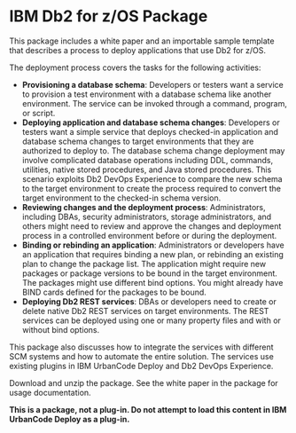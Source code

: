# IBM Db2 for z/OS Package

This package includes a white paper and an importable sample template that describes a process to deploy applications that use Db2 for z/OS.

The deployment process covers the tasks for the following activities:

* **Provisioning a database schema**: Developers or testers want a service to provision a test environment with a database schema like another environment. The service can be invoked through a command, program, or script.
* **Deploying application and database schema changes**: Developers or testers want a simple service that deploys checked-in application and database schema changes to target environments that they are authorized to deploy to. The database schema change deployment may involve complicated database operations including DDL, commands, utilities, native stored procedures, and Java stored procedures. This scenario exploits Db2 DevOps Experience to compare the new schema to the target environment to create the process required to convert the target environment to the checked-in schema version.
* **Reviewing changes and the deployment process**: Administrators, including DBAs, security administrators, storage administrators, and others might need to review and approve the changes and deployment process in a controlled environment before or during the deployment.
* **Binding or rebinding an application**: Administrators or developers have an application that requires binding a new plan, or rebinding an existing plan to change the package list. The application might require new packages or package versions to be bound in the target environment. The packages might use different bind options. You might already have BIND cards defined for the packages to be bound.
* **Deploying Db2 REST services**: DBAs or developers need to create or delete native Db2 REST services on target environments. The REST services can be deployed using one or many property files and with or without bind options.

This package also discusses how to integrate the services with different SCM systems and how to automate the entire solution. The services use existing plugins in IBM UrbanCode Deploy and Db2 DevOps Experience.

Download and unzip the package. See the white paper in the package for usage documentation.

**This is a package, not a plug-in. Do not attempt to load this content in IBM UrbanCode Deploy as a plug-in.**

